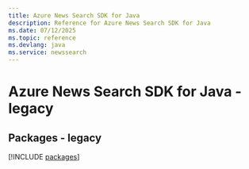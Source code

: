 ```yaml
---
title: Azure News Search SDK for Java
description: Reference for Azure News Search SDK for Java
ms.date: 07/12/2025
ms.topic: reference
ms.devlang: java
ms.service: newssearch
---
```

# Azure News Search SDK for Java - legacy
## Packages - legacy
[!INCLUDE [packages](news-search-index.md)]